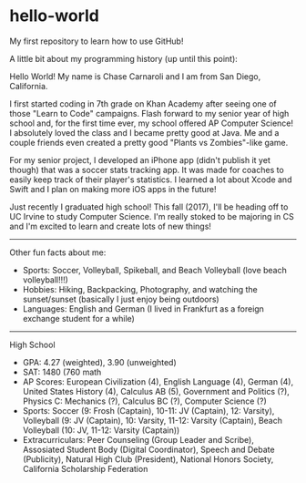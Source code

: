 # hello-world
My first repository to learn how to use GitHub!

A little bit about my programming history (up until this point):

Hello World! My name is Chase Carnaroli and I am from San Diego, California.

I first started coding in 7th grade on Khan Academy after seeing one of those "Learn to Code" campaigns.
Flash forward to my senior year of high school and, for the first time ever, my school offered AP Computer Science!
I absolutely loved the class and I became pretty good at Java. Me and a couple friends even created a pretty good "Plants vs Zombies"-like game.

For my senior project, I developed an iPhone app (didn't publish it yet though) that was a soccer stats tracking app.
It was made for coaches to easily keep track of their player's statistics.
I learned a lot about Xcode and Swift and I plan on making more iOS apps in the future!

Just recently I graduated high school! This fall (2017), I'll be heading off to UC Irvine to study Computer Science.
I'm really stoked to be majoring in CS and I'm excited to learn and create lots of new things!

--------------------------------------------

Other fun facts about me:

  - Sports: Soccer, Volleyball, Spikeball, and Beach Volleyball (love beach volleyball!!!)
  - Hobbies: Hiking, Backpacking, Photography, and watching the sunset/sunset (basically I just enjoy being outdoors)
  - Languages: English and German (I lived in Frankfurt as a foreign exchange student for a while)

--------------------------------------------

High School

  - GPA: 4.27 (weighted), 3.90 (unweighted)
  - SAT: 1480 (760 math
  - AP Scores: European Civilization (4), English Language (4), German (4), United States History (4), Calculus AB (5), Government and Politics (?), Physics C: Mechanics (?), Calculus BC (?), Computer Science (?)
  - Sports: Soccer (9: Frosh (Captain), 10-11: JV (Captain), 12: Varsity), Volleyball (9: JV (Captain), 10: Varsity, 11-12: Varsity (Captain), Beach Volleyball (10: JV, 11-12: Varsity (Captain))
  - Extracurriculars: Peer Counseling (Group Leader and Scribe), Assosiated Student Body (Digital Coordinator), Speech and Debate (Publicity), Natural High Club (President), National Honors Society, California Scholarship Federation

